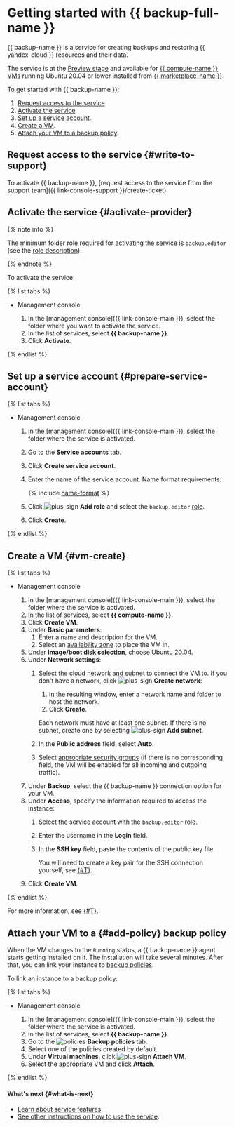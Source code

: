 # Getting started with {{ backup-full-name }}

{{ backup-name }} is a service for creating backups and restoring {{ yandex-cloud }} resources and their data.

The service is at the [Preview stage](../overview/concepts/launch-stages.md) and available for [{{ compute-name }} VMs](../compute/concepts/vm.md) running Ubuntu 20.04 or lower installed from [{{ marketplace-name }}](/marketplace).

To get started with {{ backup-name }}:

1. [Request access to the service](#write-to-support).
1. [Activate the service](#activate-provider).
1. [Set up a service account](#prepare-service-account).
1. [Create a VM](#vm-create).
1. [Attach your VM to a backup policy](#add-policy).

## Request access to the service {#write-to-support}

To activate {{ backup-name }}, [request access to the service from the support team]({{ link-console-support }}/create-ticket).

## Activate the service {#activate-provider}

{% note info %}

The minimum folder role required for [activating the service](concepts/index.md#providers) is `backup.editor` (see the [role description](security/index.md#backup-editor)).

{% endnote %}

To activate the service:

{% list tabs %}

- Management console

   1. In the [management console]({{ link-console-main }}), select the folder where you want to activate the service.
   1. In the list of services, select **{{ backup-name }}**.
   1. Click **Activate**.

{% endlist %}

## Set up a service account {#prepare-service-account}

{% list tabs %}

- Management console

   1. In the [management console]({{ link-console-main }}), select the folder where the service is activated.
   1. Go to the **Service accounts** tab.
   1. Click **Create service account**.
   1. Enter the name of the service account. Name format requirements:

      {% include [name-format](../_includes/name-format.md) %}

   1. Click ![plus-sign](../_assets/plus-sign.svg) **Add role** and select the `backup.editor` [role](security/index.md#backup-editor).
   1. Click **Create**.

{% endlist %}

## Create a VM {#vm-create}

{% list tabs %}

- Management console

   1. In the [management console]({{ link-console-main }}), select the folder where the service is activated.
   1. In the list of services, select **{{ compute-name }}**.
   1. Click **Create VM**.
   1. Under **Basic parameters**:
      1. Enter a name and description for the VM.
      1. Select an [availability zone](../overview/concepts/geo-scope.md) to place the VM in.
   1. Under **Image/boot disk selection**, choose [Ubuntu 20.04](/marketplace/products/yc/ubuntu-20-04-lts).
   1. Under **Network settings**:
      1. Select the [cloud network](../vpc/concepts/network.md#network) and [subnet](../vpc/concepts/network.md#subnet) to connect the VM to. If you don't have a network, click ![plus-sign](../_assets/plus-sign.svg) **Create network**:
         1. In the resulting window, enter a network name and folder to host the network.
         1. Click **Create**.

         Each network must have at least one subnet. If there is no subnet, create one by selecting ![plus-sign](../_assets/plus-sign.svg) **Add subnet**.
      1. In the **Public address** field, select **Auto**.
      1. Select [appropriate security groups](../vpc/concepts/security-groups.md) (if there is no corresponding field, the VM will be enabled for all incoming and outgoing traffic).
   1. Under **Backup**, select the {{ backup-name }} connection option for your VM.
   1. Under **Access**, specify the information required to access the instance:
      1. Select the service account with the `backup.editor` role.
      1. Enter the username in the **Login** field.
      1. In the **SSH key** field, paste the contents of the public key file.

         You will need to create a key pair for the SSH connection yourself, see [{#T}](../compute/operations/vm-connect/ssh.md#creating-ssh-keys).
   1. Click **Create VM**.

{% endlist %}

For more information, see [{#T}](../compute/operations/index.md#vm-create).

## Attach your VM to a {#add-policy} backup policy

When the VM changes to the `Running` status, a {{ backup-name }} agent starts getting installed on it. The installation will take several minutes. After that, you can link your instance to [backup policies](./concepts/policy.md).

To link an instance to a backup policy:

{% list tabs %}

- Management console

   1. In the [management console]({{ link-console-main }}), select the folder where the service is activated.
   1. In the list of services, select **{{ backup-name }}**.
   1. Go to the ![policies](../_assets/backup/policies.svg) **Backup policies** tab.
   1. Select one of the policies created by default.
   1. Under **Virtual machines**, click ![plus-sign](../_assets/plus-sign.svg) **Attach VM**.
   1. Select the appropriate VM and click **Attach**.

{% endlist %}

#### What's next {#what-is-next}

* [Learn about service features](concepts/index.md).
* [See other instructions on how to use the service](operations/index.md).